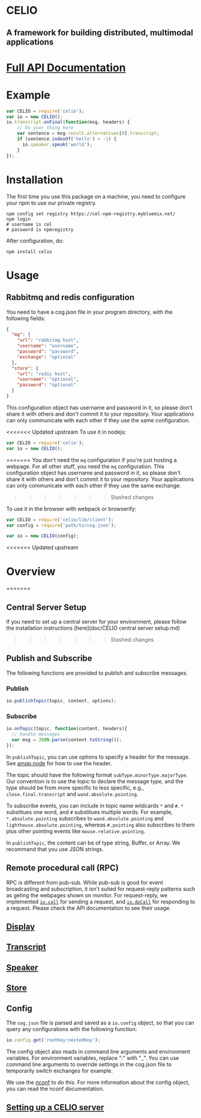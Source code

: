 <h1 class="title"> CELIO </h1>
<h2 class="site-subtitle">A framework for building distributed, multimodal applications</h2>

# [Full API Documentation](https://pages.github.ibm.com/celio/CELIO/CELIO.html)

# Example
```js
var CELIO = require('celio');
var io = new CELIO();
io.transcript.onFinal(function(msg, headers) {
    // Do your thing here
    var sentence = msg.result.alternatives[0].transcript;
    if (sentence.indexOf('hello') > -1) {
      io.speaker.speak('world');
    }
});
```

# Installation
The first time you use this package on a machine, you need to configure your npm to use our private registry. 
```
npm config set registry https://cel-npm-registry.mybluemix.net/
npm login
# username is cel
# password is npmregistry
```

After configuration, do:
```
npm install celio
```

# Usage
## Rabbitmq and redis configuration
You need to have a cog.json file in your program directory, with the following fields:
```json
{
  "mq": {
    "url": "rabbitmq host",
    "username": "username",
    "password": "password",
    "exchange": "optional"
  },
  "store": {
    "url": "redis host",
    "username": "optional",
    "password": "optional"
  }
}
```
This configuration object has username and password in it, 
so please don't share it with others and don't commit it to your repository.
Your applications can only communicate with each other if they use the same configuration.

<<<<<<< Updated upstream
To use it in nodejs:
```js
var CELIO = require('celio');
var io = new CELIO();
```
=======
You don't need the `mq` configuration if you're just hosting a webpage. For all other stuff, you need the `mq` configuration.
This configuration object has username and password in it, so please don't share it with others and don't commit it to your repository.
Your applications can only communicate with each other if they use the same exchange.
>>>>>>> Stashed changes

To use it in the browser with webpack or browserify:
```js
var CELIO = require('celio/lib/client');
var config = require('path/to/cog.json');

var io = new CELIO(config);
```

<<<<<<< Updated upstream
# Overview
=======
## Central Server Setup
If you need to set up a central server for your environment, please follow the installation instructions [here](doc/CELIO central server setup.md)

>>>>>>> Stashed changes
## Publish and Subscribe
The following functions are provided to publish and subscribe messages.
### Publish
```js
io.publishTopic(topic, content, options);
```
### Subscribe
```js
io.onTopic(topic, function(content, headers){
  // handle messages
  var msg = JSON.parse(content.toString());
});
```
In `publishTopic`, you can use options to specify a header for the message.
See [amqp.node](http://www.squaremobius.net/amqp.node/channel_api.html#channel_publish) for how to use the header.

The topic should have the following format `subType.minorType.majorType`.
Our convention is to use the topic to declare the message type, and the type should be from more specific to less specific, 
e.g., `close.final.transcript` and `wand.absolute.pointing`.

To subscribe events, you can include in topic name wildcards `*` and `#`.
`*` substitues one word, and `#` substitues multiple words.
For example, `*.absolute.pointing` subscribes to `wand.absolute.pointing` and `lighthouse.absolute.pointing`,
whereas `#.pointing` also subscribes to them plus other pointing events like `mouse.relative.pointing`.

In `publishTopic`, the content can be of type string, Buffer, or Array. We recommand that you use JSON strings.

## Remote procedural call (RPC)
RPC is different from pub-sub.
While pub-sub is good for event broadcasting and subscription,
it isn't suited for request-reply patterns such as geting the webpages shown on monitor.
For request-reply, we implemented [`io.call`](https://pages.github.ibm.com/celio/CELIO/CELIO.html#call) for sending a request,
and [`io.doCall`](https://pages.github.ibm.com/celio/CELIO/CELIO.html#doCall) for responding to a request.
Please check the API documentation to see their usage.

## [Display](https://github.ibm.com/celio/CELIO/blob/master/docs/Display.md)

## [Transcript](https://pages.github.ibm.com/celio/CELIO/Transcript.html)

## [Speaker](https://pages.github.ibm.com/celio/CELIO/Speaker.html)

## [Store](https://pages.github.ibm.com/celio/CELIO/Store.html)

## Config
The `cog.json` file is parsed and saved as a `io.config` object, so that you can query any configurations with the following function:
```js
io.config.get('rootKey:nestedKey');
```
The config object also reads in command line arguments and environment variables.
For environment variables, replace ":" with "_". 
You can use command line arguments to override settings in the cog.json file to temporarily switch exchanges for example.

We use the [nconf](https://github.com/indexzero/nconf) to do this.
For more information about the config object, you can read the nconf documentation. 

## [Setting up a CELIO server](https://github.ibm.com/celio/CELIO/blob/master/docs/CELIO%20central%20server%20setup.md)